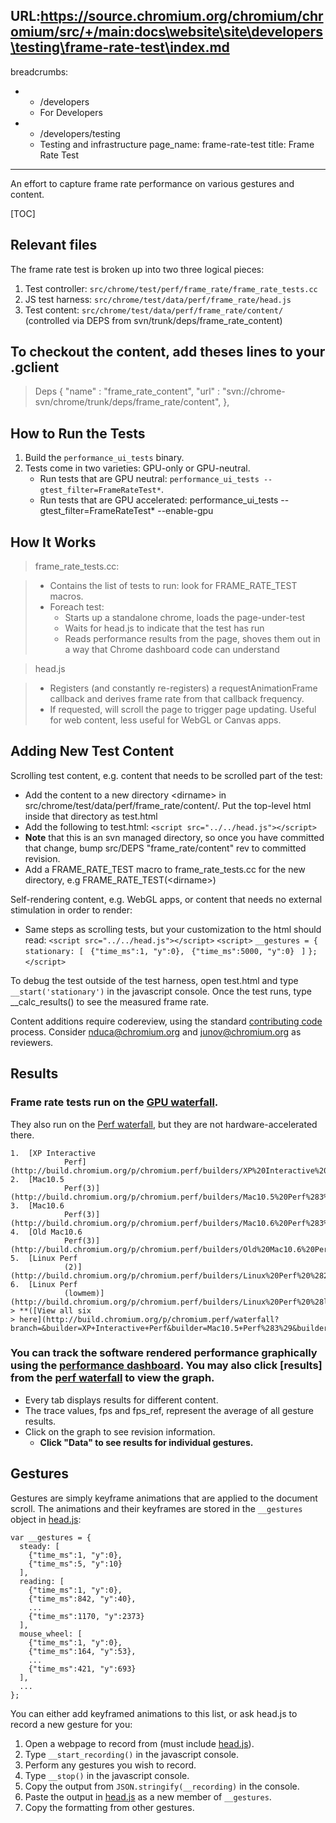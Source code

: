 URL:https://source.chromium.org/chromium/chromium/src/+/main:docs\website\site\developers\testing\frame-rate-test\index.md
---
breadcrumbs:
- - /developers
  - For Developers
- - /developers/testing
  - Testing and infrastructure
page_name: frame-rate-test
title: Frame Rate Test
---

An effort to capture frame rate performance on various gestures and content.

[TOC]

## Relevant files

The frame rate test is broken up into two three logical pieces:

1.  Test controller:
    `src/chrome/test/perf/frame_rate/frame_rate_tests.cc`
2.  JS test harness:
    `src/chrome/test/data/perf/frame_rate/head.js`
3.  Test content:
    `src/chrome/test/data/perf/frame_rate/content/ `(controlled via DEPS from
    svn/trunk/deps/frame_rate_content)

## To checkout the content, add theses lines to your .gclient

> Deps
> {
> "name" : "frame_rate_content",
> "url" : "svn://chrome-svn/chrome/trunk/deps/frame_rate/content",
> },

## How to Run the Tests

1.  Build the `performance_ui_tests` binary.
2.  Tests come in two varieties: GPU-only or GPU-neutral.
    *   Run tests that are GPU neutral: `performance_ui_tests
                --gtest_filter=FrameRateTest*`.
    *   Run tests that are GPU accelerated: performance_ui_tests
                --gtest_filter=FrameRateTest\* --enable-gpu

## How It Works

> frame_rate_tests.cc:

> *   Contains the list of tests to run: look for FRAME_RATE_TEST
              macros.
> *   Foreach test:
>     *   Starts up a standalone chrome, loads the page-under-test
>     *   Waits for head.js to indicate that the test has run
>     *   Reads performance results from the page, shoves them out in a
                  way that Chrome dashboard code can understand

> head.js

> *   Registers (and constantly re-registers) a requestAnimationFrame
              callback and derives frame rate from that callback frequency.
> *   If requested, will scroll the page to trigger page updating.
              Useful for web content, less useful for WebGL or Canvas apps.

## Adding New Test Content

Scrolling test content, e.g. content that needs to be scrolled part of the test:

*   Add the content to a new directory &lt;dirname&gt; in
            src/chrome/test/data/perf/frame_rate/content/. Put the top-level
            html inside that directory as test.html
*   Add the following to test.html:
    `<script src="../../head.js"></script>`
*   **Note** that this is an svn managed directory, so once you have
            committed that change,
    bump src/DEPS "frame_rate/content" rev to committed revision.
*   Add a FRAME_RATE_TEST macro to frame_rate_tests.cc for the new
            directory, e.g FRAME_RATE_TEST(&lt;dirname&gt;)

Self-rendering content, e.g. WebGL apps, or content that needs no external
stimulation in order to render:

*   Same steps as scrolling tests, but your customization to the html
            should read:
    `<script src="../../head.js"></script>`
    `<script>`
    `__gestures = {`
    ` stationary: [`
    ` {"time_ms":1, "y":0},`
    ` {"time_ms":5000, "y":0}`
    ` ]`
    `};`
    `</script>`

To debug the test outside of the test harness, open test.html and type
`__start('stationary')` in the javascript console. Once the test runs, type
__calc_results() to see the measured frame rate.

Content additions require codereview, using the standard
[contributing code](https://chromium.googlesource.com/chromium/src/+/main/docs/contributing.md)
process. Consider nduca@chromium.org and junov@chromium.org as reviewers.

## Results

### Frame rate tests run on the [GPU waterfall](http://chromegw.corp.google.com/i/chromium.gpu/waterfall).

They also run on the [Perf
waterfall](http://build.chromium.org/p/chromium.perf/waterfall), but they are
not hardware-accelerated there.

    1.  [XP Interactive
                Perf](http://build.chromium.org/p/chromium.perf/builders/XP%20Interactive%20Perf)
    2.  [Mac10.5
                Perf(3)](http://build.chromium.org/p/chromium.perf/builders/Mac10.5%20Perf%283%29)
    3.  [Mac10.6
                Perf(3)](http://build.chromium.org/p/chromium.perf/builders/Mac10.6%20Perf%283%29)
    4.  [Old Mac10.6
                Perf(3)](http://build.chromium.org/p/chromium.perf/builders/Old%20Mac10.6%20Perf%283%29)
    5.  [Linux Perf
                (2)](http://build.chromium.org/p/chromium.perf/builders/Linux%20Perf%20%282%29)
    6.  [Linux Perf
                (lowmem)](http://build.chromium.org/p/chromium.perf/builders/Linux%20Perf%20%28lowmem%29)
    > **([View all six
    > here](http://build.chromium.org/p/chromium.perf/waterfall?branch=&builder=XP+Interactive+Perf&builder=Mac10.5+Perf%283%29&builder=Mac10.6+Perf%283%29&builder=Old+Mac10.6+Perf%283%29&builder=Linux+Perf+%282%29&builder=Linux+Perf+%28lowmem%29&reload=none))**

### You can track the software rendered performance graphically using the [performance dashboard](http://build.chromium.org/f/chromium/perf/dashboard/overview.html). You may also click **\[**results**\]** from the [perf waterfall](http://build.chromium.org/p/chromium.perf/waterfall) to view the graph.

*   Every tab displays results for different content.
*   The trace values, fps and fps_ref, represent the average of all
            gesture results.
*   Click on the graph to see revision information.
    *   **Click "Data" to see results for individual gestures.**

## Gestures

Gestures are simply keyframe animations that are applied to the document scroll.
The animations and their keyframes are stored in the `__gestures` object in
[head.js](http://src.chromium.org/viewvc/chrome/trunk/src/chrome/test/data/perf/frame_rate/head.js?view=markup):

```none
var __gestures = {
  steady: [
    {"time_ms":1, "y":0},
    {"time_ms":5, "y":10}
  ],
  reading: [
    {"time_ms":1, "y":0},
    {"time_ms":842, "y":40},
    ...
    {"time_ms":1170, "y":2373}
  ],
  mouse_wheel: [
    {"time_ms":1, "y":0},
    {"time_ms":164, "y":53},
    ...
    {"time_ms":421, "y":693}
  ],
  ...
};
```

You can either add keyframed animations to this list, or ask head.js to record a
new gesture for you:

1.  Open a webpage to record from (must include
            [head.js](http://src.chromium.org/viewvc/chrome/trunk/src/chrome/test/data/perf/frame_rate/head.js?view=markup)).
2.  Type `__start_recording()` in the javascript console.
3.  Perform any gestures you wish to record.
4.  Type `__stop()` in the javascript console.
5.  Copy the output from `JSON.stringify(__recording)` in the console.
6.  Paste the output in
            [head.js](http://src.chromium.org/viewvc/chrome/trunk/src/chrome/test/data/perf/frame_rate/head.js?view=markup)
            as a new member of `__gestures`.
7.  Copy the formatting from other gestures.
